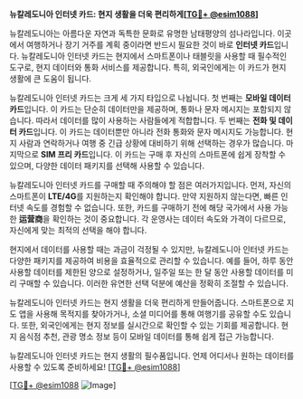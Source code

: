 **뉴칼레도니아 인터넷 카드: 현지 생활을 더욱 편리하게[[TG💪+ @esim1088](https://t.me/s/esim1088)]**

뉴칼레도니아는 아름다운 자연과 독특한 문화로 유명한 남태평양의 섬나라입니다. 이곳에서 여행하거나 장기 거주를 계획 중이라면 반드시 필요한 것이 바로 **인터넷 카드**입니다. 뉴칼레도니아 인터넷 카드는 현지에서 스마트폰이나 태블릿을 사용할 때 필수적인 도구로, 현지 데이터와 통화 서비스를 제공합니다. 특히, 외국인에게는 이 카드가 현지 생활에 큰 도움이 됩니다.

뉴칼레도니아 인터넷 카드는 크게 세 가지 타입으로 나뉩니다. 첫 번째는 **모바일 데이터 카드**입니다. 이 카드는 단순히 데이터만을 제공하며, 통화나 문자 메시지는 포함되지 않습니다. 따라서 데이터를 많이 사용하는 사람들에게 적합합니다. 두 번째는 **전화 및 데이터 카드**입니다. 이 카드는 데이터뿐만 아니라 전화 통화와 문자 메시지도 가능합니다. 현지 사람과 연락하거나 여행 중 긴급 상황에 대비하기 위해 선택하는 경우가 많습니다. 마지막으로 **SIM 프리 카드**입니다. 이 카드는 구매 후 자신의 스마트폰에 쉽게 장착할 수 있으며, 다양한 데이터 패키지를 선택해 사용할 수 있습니다.

뉴칼레도니아 인터넷 카드를 구매할 때 주의해야 할 점은 여러가지입니다. 먼저, 자신의 스마트폰이 **LTE/4G**를 지원하는지 확인해야 합니다. 만약 지원하지 않는다면, 빠른 인터넷 속도를 경험할 수 없습니다. 또한, 카드를 구매하기 전에 해당 국가에서 사용 가능한 **运营商**을 확인하는 것이 중요합니다. 각 운영사는 데이터 속도와 가격이 다르므로, 자신에게 맞는 최적의 선택을 해야 합니다.

현지에서 데이터를 사용할 때는 과금이 걱정될 수 있지만, 뉴칼레도니아 인터넷 카드는 다양한 패키지를 제공하여 비용을 효율적으로 관리할 수 있습니다. 예를 들어, 하루 동안 사용할 데이터를 제한된 양으로 설정하거나, 일주일 또는 한 달 동안 사용할 데이터를 미리 구매할 수 있습니다. 이러한 유연한 선택 덕분에 예산을 정확히 조절할 수 있습니다.

뉴칼레도니아 인터넷 카드는 현지 생활을 더욱 편리하게 만들어줍니다. 스마트폰으로 지도 앱을 사용해 목적지를 찾아가거나, 소셜 미디어를 통해 여행기를 공유할 수도 있습니다. 또한, 외국인에게는 현지 정보를 실시간으로 확인할 수 있는 기회를 제공합니다. 현지 음식점 추천, 관광 명소 정보 등이 모바일 데이터를 통해 쉽게 접근 가능합니다.

뉴칼레도니아 인터넷 카드는 현지 생활의 필수품입니다. 언제 어디서나 원하는 데이터를 사용할 수 있도록 준비하세요! [[TG💪+ @esim1088](https://t.me/s/esim1088)]

[[TG💪+ @esim1088](https://t.me/s/esim1088) ![Image](https://i.postimg.cc/Y0z9fWf4/image.png)]